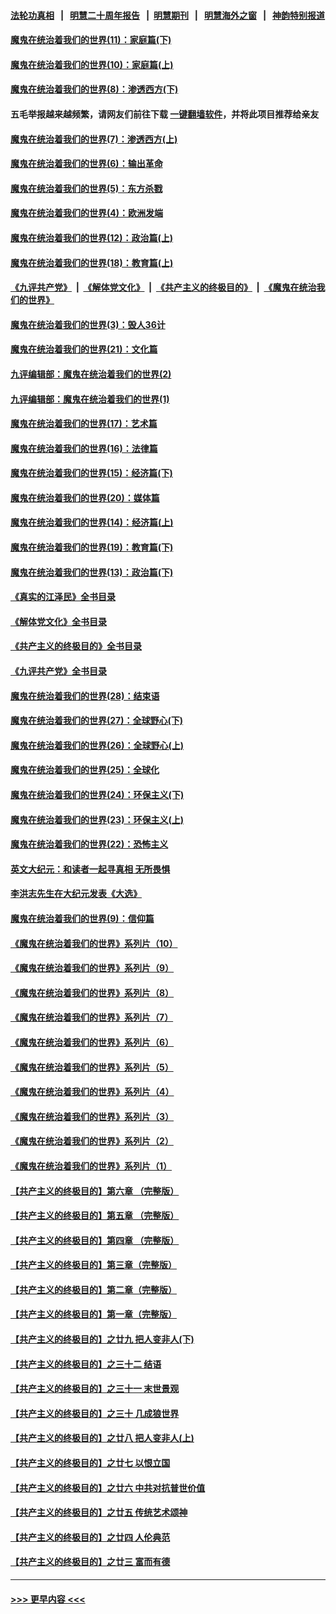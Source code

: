 #### [法轮功真相](https://github.com/gfw-breaker/truth/blob/master/README.md?t=0) &nbsp;&nbsp;|&nbsp;&nbsp; [明慧二十周年报告](https://github.com/gfw-breaker/mh-reports/blob/master/README.md?t=0) &nbsp;&nbsp;|&nbsp;&nbsp;[明慧期刊](https://github.com/gfw-breaker/mh-qikan) &nbsp;&nbsp;|&nbsp;&nbsp; [明慧海外之窗](https://github.com/gfw-breaker/mh-news/blob/master/README.md?t=0) &nbsp;&nbsp;|&nbsp;&nbsp; [神韵特别报道](https://github.com/gfw-breaker/mh-news/blob/master/shenyun.md?t=0)
#### [魔鬼在统治着我们的世界(11)：家庭篇(下)](../pages/nsc422/n10440961.md?t=11200919) 
#### [魔鬼在统治着我们的世界(10)：家庭篇(上)](../pages/nsc422/n10435448.md?t=11200919) 
#### [魔鬼在统治着我们的世界(8)：渗透西方(下)](../pages/nsc422/n10429603.md?t=11200919) 
#### 五毛举报越来越频繁，请网友们前往下载 [一键翻墙软件](https://github.com/gfw-breaker/ssr-accounts)，并将此项目推荐给亲友
#### [魔鬼在统治着我们的世界(7)：渗透西方(上)](../pages/nsc422/n10426013.md?t=11200919) 
#### [魔鬼在统治着我们的世界(6)：输出革命](../pages/nsc422/n10421536.md?t=11200919) 
#### [魔鬼在统治着我们的世界(5)：东方杀戮](../pages/nsc422/n10417707.md?t=11200919) 
#### [魔鬼在统治着我们的世界(4)：欧洲发端](../pages/nsc422/n10414890.md?t=11200919) 
#### [魔鬼在统治着我们的世界(12)：政治篇(上)](../pages/nsc422/n10444576.md?t=11200919) 
#### [魔鬼在统治着我们的世界(18)：教育篇(上)](../pages/nsc422/n10526970.md?t=11200919) 
#### [《九评共产党》](https://github.com/begood0513/9ping.md/blob/master/README.md) &nbsp;|&nbsp; [《解体党文化》](../../../../jtdwh.md/blob/master/README.md)  &nbsp;|&nbsp; [《共产主义的终极目的》](../../../../gczydzjmd.md/blob/master/README.md) &nbsp;|&nbsp; [《魔鬼在统治我们的世界》](../../../../mgztzwmdsj.md/blob/master/README.md) 
#### [魔鬼在统治着我们的世界(3)：毁人36计](../pages/nsc422/n10411583.md?t=11200919) 
#### [魔鬼在统治着我们的世界(21)：文化篇](../pages/nsc422/n10597706.md?t=11200919) 
#### [九评编辑部：魔鬼在统治着我们的世界(2)](../pages/nsc422/n10410036.md?t=11200919) 
#### [九评编辑部：魔鬼在统治着我们的世界(1)](../pages/nsc422/n10406825.md?t=11200919) 
#### [魔鬼在统治着我们的世界(17)：艺术篇](../pages/nsc422/n10499093.md?t=11200919) 
#### [魔鬼在统治着我们的世界(16)：法律篇](../pages/nsc422/n10485969.md?t=11200919) 
#### [魔鬼在统治着我们的世界(15)：经济篇(下)](../pages/nsc422/n10469975.md?t=11200919) 
#### [魔鬼在统治着我们的世界(20)：媒体篇](../pages/nsc422/n10586579.md?t=11200919) 
#### [魔鬼在统治着我们的世界(14)：经济篇(上)](../pages/nsc422/n10457370.md?t=11200919) 
#### [魔鬼在统治着我们的世界(19)：教育篇(下)](../pages/nsc422/n10564808.md?t=11200919) 
#### [魔鬼在统治着我们的世界(13)：政治篇(下)](../pages/nsc422/n10448270.md?t=11200919) 
#### [《真实的江泽民》全书目录](../pages/nsc422/n13721399.md?t=11200919) 
#### [《解体党文化》全书目录](../pages/nsc422/n13721157.md?t=11200919) 
#### [《共产主义的终极目的》全书目录](../pages/nsc422/n13721048.md?t=11200919) 
#### [《九评共产党》全书目录](../pages/nsc422/n13708085.md?t=11200919) 
#### [魔鬼在统治着我们的世界(28)：结束语](../pages/nsc422/n10936246.md?t=11200919) 
#### [魔鬼在统治着我们的世界(27)：全球野心(下)](../pages/nsc422/n10928319.md?t=11200919) 
#### [魔鬼在统治着我们的世界(26)：全球野心(上)](../pages/nsc422/n10900318.md?t=11200919) 
#### [魔鬼在统治着我们的世界(25)：全球化](../pages/nsc422/n10788205.md?t=11200919) 
#### [魔鬼在统治着我们的世界(24)：环保主义(下)](../pages/nsc422/n10695307.md?t=11200919) 
#### [魔鬼在统治着我们的世界(23)：环保主义(上)](../pages/nsc422/n10688613.md?t=11200919) 
#### [魔鬼在统治着我们的世界(22)：恐怖主义](../pages/nsc422/n10614727.md?t=11200919) 
#### [英文大纪元：和读者一起寻真相 无所畏惧](../pages/nsc422/n12542027.md?t=11200919) 
#### [李洪志先生在大纪元发表《大选》](../pages/nsc422/n12534746.md?t=11200919) 
#### [魔鬼在统治着我们的世界(9)：信仰篇](../pages/nsc422/n10432159.md?t=11200919) 
#### [《魔鬼在统治着我们的世界》系列片（10）](../pages/nsc422/n12292670.md?t=11200919) 
#### [《魔鬼在统治着我们的世界》系列片（9）](../pages/nsc422/n12290859.md?t=11200919) 
#### [《魔鬼在统治着我们的世界》系列片（8）](../pages/nsc422/n12287445.md?t=11200919) 
#### [《魔鬼在统治着我们的世界》系列片（7）](../pages/nsc422/n12283425.md?t=11200919) 
#### [《魔鬼在统治着我们的世界》系列片（6）](../pages/nsc422/n12282314.md?t=11200919) 
#### [《魔鬼在统治着我们的世界》系列片（5）](../pages/nsc422/n12281419.md?t=11200919) 
#### [《魔鬼在统治着我们的世界》系列片（4）](../pages/nsc422/n12274024.md?t=11200919) 
#### [《魔鬼在统治着我们的世界》系列片（3）](../pages/nsc422/n12271322.md?t=11200919) 
#### [《魔鬼在统治着我们的世界》系列片（2）](../pages/nsc422/n12269049.md?t=11200919) 
#### [《魔鬼在统治着我们的世界》系列片（1）](../pages/nsc422/n12267575.md?t=11200919) 
#### [【共产主义的终极目的】第六章 （完整版）](../pages/nsc422/n11428913.md?t=11200919) 
#### [【共产主义的终极目的】第五章 （完整版）](../pages/nsc422/n11428912.md?t=11200919) 
#### [【共产主义的终极目的】第四章 （完整版）](../pages/nsc422/n11428907.md?t=11200919) 
#### [【共产主义的终极目的】第三章（完整版）](../pages/nsc422/n11428848.md?t=11200919) 
#### [【共产主义的终极目的】第二章（完整版）](../pages/nsc422/n11428831.md?t=11200919) 
#### [【共产主义的终极目的】第一章（完整版）](../pages/nsc422/n11417651.md?t=11200919) 
#### [【共产主义的终极目的】之廿九 把人变非人(下)](../pages/nsc422/n11344140.md?t=11200919) 
#### [【共产主义的终极目的】之三十二 结语](../pages/nsc422/n11360535.md?t=11200919) 
#### [【共产主义的终极目的】之三十一 末世景观](../pages/nsc422/n11351129.md?t=11200919) 
#### [【共产主义的终极目的】之三十 几成狼世界](../pages/nsc422/n11348280.md?t=11200919) 
#### [【共产主义的终极目的】之廿八 把人变非人(上)](../pages/nsc422/n11340492.md?t=11200919) 
#### [【共产主义的终极目的】之廿七 以恨立国](../pages/nsc422/n11336944.md?t=11200919) 
#### [【共产主义的终极目的】之廿六 中共对抗普世价值](../pages/nsc422/n11324785.md?t=11200919) 
#### [【共产主义的终极目的】之廿五 传统艺术颂神](../pages/nsc422/n11296396.md?t=11200919) 
#### [【共产主义的终极目的】之廿四 人伦典范](../pages/nsc422/n11296397.md?t=11200919) 
#### [【共产主义的终极目的】之廿三 富而有德](../pages/nsc422/n11283598.md?t=11200919) 

----
#### [ >>> 更早内容 <<< ](../indexes/nsc422-earlier.md)
